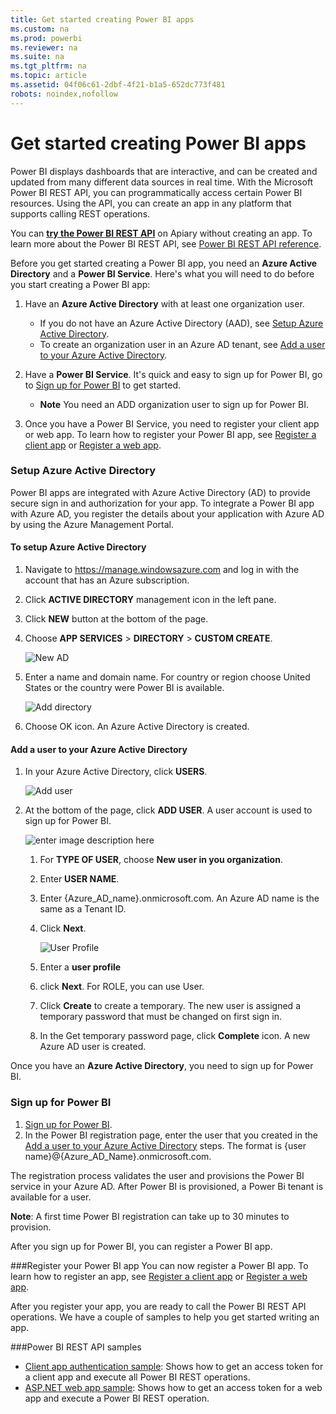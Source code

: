```yaml
---
title: Get started creating Power BI apps
ms.custom: na
ms.prod: powerbi
ms.reviewer: na
ms.suite: na
ms.tgt_pltfrm: na
ms.topic: article
ms.assetid: 04f06c61-2dbf-4f21-b1a5-652dc773f481
robots: noindex,nofollow
---
```

# Get started creating Power BI apps
Power BI displays dashboards that are interactive, and can be created and updated from many different data sources in real time. With the Microsoft Power BI REST API, you can programmatically access certain Power BI resources. Using the API, you can create an app in any platform that supports calling REST operations. 

You can **[try the Power BI REST API](http://docs.powerbi.apiary.io/#)** on Apiary without creating an app. To learn more about the Power BI REST API, see [Power BI REST API reference](Power-BI-REST-API-reference.md).

Before you get started creating a Power BI app, you need an **Azure Active Directory** and a **Power BI Service**. Here's what you will need to do before you start creating a Power BI app:

1. Have an **Azure Active Directory** with at least one organization user.
	- If you do not have an Azure Active Directory (AAD), see [Setup Azure Active Directory](#setup).
	- To create an organization user in an Azure AD tenant, see [Add a user to your Azure Active Directory](#newuser).
	 
2. Have a **Power BI Service**.  It's quick and easy to sign up for Power BI, go to [Sign up for Power BI](https://portal.office.com/Start?Sku=a403ebcc-fae0-4ca2-8c8c-7a907fd6c235/) to get started. 
	- **Note** You need an ADD organization user to sign up for Power BI.
3. Once you have a Power BI Service, you need to register your client app or web app. To learn how to register your Power BI app, see [Register a client app](Register-a-client-app.md) or [Register a web app](Register-a-web-app.md).

<a name="setup"></a>
### Setup Azure Active Directory ###
Power BI apps are integrated with Azure Active Directory (AD) to provide secure sign in and authorization for your app. To integrate a Power BI app with Azure AD, you register the details about your application with Azure AD by using the Azure Management Portal.

#### To setup Azure Active Directory ####
 1. Navigate to https://manage.windowsazure.com and log in with the account that has an Azure subscription.
 2. Click **ACTIVE DIRECTORY** management icon in the left pane.
 3. Click **NEW** button at the bottom of the page.
 4. Choose **APP SERVICES** > **DIRECTORY** > **CUSTOM CREATE**.

    ![New AD](../Image/NewAD.png)

 5. Enter a name and domain name. For country or region choose United States or the country were Power BI is available. 

    ![Add directory](../Image/NewDir.png)

 6. Choose OK icon. An Azure Active Directory is created.
<a name="newuser"></a>

#### Add a user to your Azure Active Directory ####
 1. In your Azure Active Directory, click **USERS**.

    ![Add user](../Image/AddADUser.png)

 2. At the bottom of the page, click **ADD USER**. A user account is used to sign up for Power BI.
 
     ![enter image description here](../Image/AddUser2.png)
 
	1. For **TYPE OF USER**, choose **New user in you organization**.
	2. Enter **USER NAME**.
	3. Enter {Azure_AD_name}.onmicrosoft.com. An Azure AD name is the same as a Tenant ID.
	4. Click **Next**.
	
	      ![User Profile](../Image/UserProfile.png)
		   
	5. Enter a **user profile**
	6. click **Next**. For ROLE, you can use User. 
	7. Click **Create** to create a temporary. The new user is assigned a temporary password that must be changed on first sign in.
	8. In the Get temporary password page, click **Complete** icon. A new Azure AD user is created.

Once you have an **Azure Active Directory**, you need to sign up for Power BI.
 
<a name="signup"></a>
### Sign up for Power BI ###

 1. [Sign up for Power BI](https://portal.office.com/Start?Sku=a403ebcc-fae0-4ca2-8c8c-7a907fd6c235/).
 2. In the Power BI registration page, enter the user that you created in the [Add a user to your Azure Active Directory](#newuser) steps. The format is {user name}@{Azure_AD_Name}.onmicrosoft.com.

The registration process validates the user and provisions the Power BI service in your Azure AD. After Power BI is provisioned, a Power Bi tenant is available for a user.

**Note**:  A first time Power BI registration can take up to 30 minutes to provision.

After you sign up for Power BI, you can register a Power BI app.

###Register your Power BI app
You can now register a Power BI app. To learn how to register an app, see [Register a client app](Register-a-client-app.md) or [Register a web app](Register-a-web-app.md).

After you register your app, you are ready to call the Power BI REST API operations. We have a couple of samples to help you get started writing an app.

###Power BI REST API samples
- [Client app authentication sample](Client-app-authentication-sample.md): Shows how to get an access token for a client app and execute all Power BI REST operations.
- [ASP.NET web app sample](Authenticate-a-web-app.md): Shows how to get an access token for a web app and execute a Power BI REST operation.

